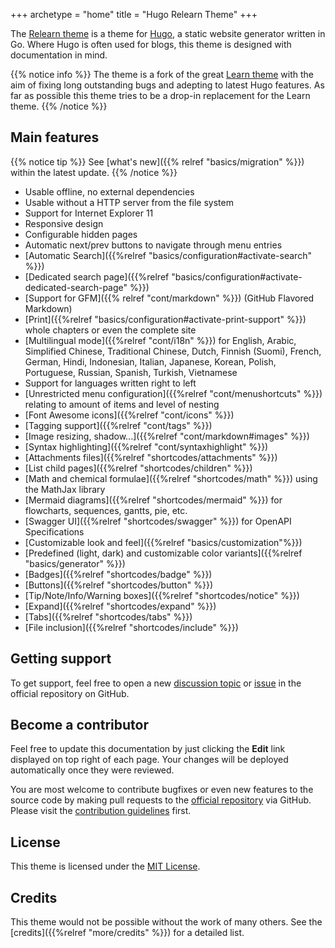 +++
archetype = "home"
title = "Hugo Relearn Theme"
+++

The [Relearn theme](http://github.com/McShelby/hugo-theme-relearn) is a theme for [Hugo](https://gohugo.io/), a static website generator written in Go. Where Hugo is often used for blogs, this theme is designed with documentation in mind.

{{% notice info %}}
The theme is a fork of the great [Learn theme](https://github.com/matcornic/hugo-theme-learn) with the aim of fixing long outstanding bugs and adepting to latest Hugo features. As far as possible this theme tries to be a drop-in replacement for the Learn theme.
{{% /notice %}}

## Main features

{{% notice tip %}}
See [what's new]({{% relref "basics/migration" %}}) within the latest update.
{{% /notice %}}

- Usable offline, no external dependencies
- Usable without a HTTP server from the file system
- Support for Internet Explorer 11
- Responsive design
- Configurable hidden pages
- Automatic next/prev buttons to navigate through menu entries
- [Automatic Search]({{%relref "basics/configuration#activate-search" %}})
- [Dedicated search page]({{%relref "basics/configuration#activate-dedicated-search-page" %}})
- [Support for GFM]({{% relref "cont/markdown" %}}) (GitHub Flavored Markdown)
- [Print]({{%relref "basics/configuration#activate-print-support" %}}) whole chapters or even the complete site
- [Multilingual mode]({{%relref "cont/i18n" %}}) for English, Arabic, Simplified Chinese, Traditional Chinese, Dutch, Finnish (Suomi), French, German, Hindi, Indonesian, Italian, Japanese, Korean, Polish, Portuguese, Russian, Spanish, Turkish, Vietnamese
- Support for languages written right to left
- [Unrestricted menu configuration]({{%relref "cont/menushortcuts" %}}) relating to amount of items and level of nesting
- [Font Awesome icons]({{%relref "cont/icons" %}})
- [Tagging support]({{%relref "cont/tags" %}})
- [Image resizing, shadow...]({{%relref "cont/markdown#images" %}})
- [Syntax highlighting]({{%relref "cont/syntaxhighlight" %}})
- [Attachments files]({{%relref "shortcodes/attachments" %}})
- [List child pages]({{%relref "shortcodes/children" %}})
- [Math and chemical formulae]({{%relref "shortcodes/math" %}}) using the MathJax library
- [Mermaid diagrams]({{%relref "shortcodes/mermaid" %}}) for flowcharts, sequences, gantts, pie, etc.
- [Swagger UI]({{%relref "shortcodes/swagger" %}}) for OpenAPI Specifications
- [Customizable look and feel]({{%relref "basics/customization"%}})
- [Predefined (light, dark) and customizable color variants]({{%relref "basics/generator" %}})
- [Badges]({{%relref "shortcodes/badge" %}})
- [Buttons]({{%relref "shortcodes/button" %}})
- [Tip/Note/Info/Warning boxes]({{%relref "shortcodes/notice" %}})
- [Expand]({{%relref "shortcodes/expand" %}})
- [Tabs]({{%relref "shortcodes/tabs" %}})
- [File inclusion]({{%relref "shortcodes/include" %}})

## Getting support

To get support, feel free to open a new [discussion topic](https://github.com/McShelby/hugo-theme-relearn/discussions) or [issue](https://github.com/McShelby/hugo-theme-relearn/issues) in the official repository on GitHub.

## Become a contributor

Feel free to update this documentation by just clicking the **Edit** link displayed on top right of each page. Your changes will be deployed automatically once they were reviewed.

You are most welcome to contribute bugfixes or even new features to the source code by making pull requests to the [official repository](https://github.com/McShelby/hugo-theme-relearn) via GitHub. Please visit the [contribution guidelines](https://github.com/McShelby/hugo-theme-relearn/blob/main/.github/contributing.md) first.

## License

This theme is licensed under the [MIT License](https://github.com/McShelby/hugo-theme-relearn/blob/main/LICENSE).

## Credits

This theme would not be possible without the work of many others. See the [credits]({{%relref "more/credits" %}}) for a detailed list.
